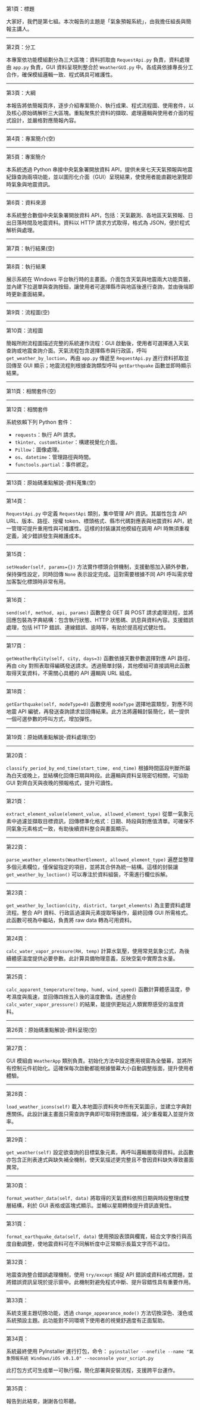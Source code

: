 第1頁：標題

大家好，我們是第七組。本次報告的主題是「氣象預報系統」，由我擔任組長與簡報主講人。

---

第2頁：分工

本專案依功能模組劃分為三大區塊：資料抓取由 `RequestApi.py` 負責，資料處理由 `app.py` 負責，GUI 資料呈現則整合於 `WeatherGUI.py` 中。各成員依據專長分工合作，確保模組邏輯一致、程式碼具可維護性。

---

第3頁：大綱

本報告將依簡報頁序，逐步介紹專案簡介、執行成果、程式流程圖、使用套件，以及核心原始碼解析三大區塊。重點聚焦於資料的擷取、處理邏輯與使用者介面的程式設計，並嚴格對應簡報內容。

---

第4頁：專案簡介(空)

---

第5頁：專案簡介

本系統透過 Python 串接中央氣象署開放資料 API，提供未來七天天氣預報與地震紀錄查詢兩項功能，並以圖形化介面（GUI）呈現結果，使使用者能直觀地瀏覽即時氣象與地震資訊。

---

第6頁：資料來源

本系統整合數個中央氣象署開放資料 API，包括：天氣觀測、各地區天氣預報、日出日落時間及地震資料。資料以 HTTP 請求方式取得，格式為 JSON，便於程式解析與處理。

---

第7頁：執行結果(空)

---

第8頁：執行結果

展示系統在 Windows 平台執行時的主畫面。介面包含天氣與地震兩大功能頁籤，並內建下拉選單與查詢按鈕，讓使用者可選擇縣市與地區後進行查詢，並由後端即時更新畫面結果。

---

第9頁：流程圖(空)

---

第10頁：流程圖

簡報所附流程圖描述完整的系統運作流程：GUI 啟動後，使用者可選擇進入天氣查詢或地震查詢介面。天氣流程包含選擇縣市與行政區，呼叫 `get_weather_by_loction`，再由 `app.py` 傳遞至 `RequestApi.py` 進行資料抓取並回傳至 GUI 顯示；地震流程則根據查詢類型呼叫 `getEarthquake` 函數並即時顯示結果。

---

第11頁：相關套件(空)

---

第12頁：相關套件

系統依賴下列 Python 套件：

* `requests`：執行 API 請求。
* `tkinter`、`customtkinter`：構建視覺化介面。
* `Pillow`：圖像處理。
* `os`、`datetime`：管理路徑與時間。
* `functools.partial`：事件綁定。

---

第13頁：原始碼重點解說-資料蒐集(空)

---

第14頁：

`RequestApi.py` 中定義 `RequestApi` 類別，集中管理 API 資訊。其屬性包含 API URL、版本、路徑、授權 token、標頭格式、縣市代碼對應表與地震資料 API，統一管理可提升重用性與可維護性。這樣的封裝讓其他模組在調用 API 時無須重複定義，減少錯誤發生與維護成本。

---

第15頁：

`setHeader(self, params={})` 方法實作標頭合併機制，支援動態加入額外參數，保持彈性設定，同時回傳 `None` 表示設定完成。這對需要根據不同 API 呼叫需求增加客製化標頭時非常有用。

---

第16頁：

`send(self, method, api, params)` 函數整合 GET 與 POST 請求處理流程，並將回應包裝為字典結構：包含執行狀態、HTTP 狀態碼、訊息與資料內容。支援錯誤處理，包括 HTTP 錯誤、連線錯誤、逾時等，有助於提高程式健壯性。

---

第17頁：

`getWeatherByCity(self, city, days=3)` 函數依據天數參數選擇對應 API 路徑，再由 city 對照表取得編碼發送請求。透過簡單封裝，其他模組可直接調用此函數取得天氣資料，不需關心具體的 API 邏輯與 URL 組成。

---

第18頁：

`getEarthquake(self, modeType=0)` 函數使用 `modeType` 選擇地震類型，對應不同地震 API 編號，再發送查詢請求並回傳結果。此方法將邏輯封裝簡化，統一提供一個可選參數的呼叫方式，增加彈性。

---

第19頁：原始碼重點解說-資料處理(空)

---

第20頁：

`classify_period_by_end_time(start_time, end_time)` 根據時間區段判斷所屬為白天或晚上，並結構化回傳日期與時段。此邏輯與資料呈現密切相關，可協助 GUI 對齊白天與夜晚的預報格式，提升可讀性。

---

第21頁：

`extract_element_value(element_value, allowed_element_type)` 從單一氣象元素中過濾並擷取目標資訊，回傳標準化格式：日期、時段與對應值清單。可確保不同氣象元素格式一致，有助後續資料整合與畫面顯示。

---

第22頁：

`parse_weather_elements(WeatherElement, allowed_element_type)` 遍歷並整理多個元素欄位，僅保留指定的項目，並將其合併為統一結構。這樣的封裝讓 `get_weather_by_loction()` 可以專注於資料組裝，不需進行欄位拆解。

---

第23頁：

`get_weather_by_loction(city, district, target_elements)` 為主要資料處理流程。整合 API 資料、行政區過濾與元素提取等操作，最終回傳 GUI 所需格式。此函數可視為中繼站，負責將 raw data 轉為可用資料。

---

第24頁：

`calc_water_vapor_pressure(RH, temp)` 計算水氣壓，使用常見氣象公式，為後續體感溫度提供必要參數。此計算具備物理意義，反映空氣中實際含水量。

---

第25頁：

`calc_apparent_temperature(temp, humd, wind_speed)` 函數計算體感溫度，參考濕度與風速，並回傳四捨五入後的溫度數值。透過整合 `calc_water_vapor_pressure()` 的結果，能提供更貼近人類實際感受的溫度資料。

---

第26頁：原始碼重點解說-資料呈現(空)

---

第27頁：

GUI 模組由 `WeatherApp` 類別負責。初始化方法中設定應用視窗為全螢幕，並將所有控制元件初始化。這確保每次啟動都能根據螢幕大小自動調整版面，提升使用者體驗。

---

第28頁：

`load_weather_icons(self)` 載入本地圖示資料夾中所有天氣圖示，並建立字典對應關係。此設計讓主畫面只需查詢字典即可取得對應圖檔，減少重複載入並提升效率。

---

第29頁：

`get_weather(self)` 設定欲查詢的目標氣象元素，再呼叫邏輯層取得資料。此函數亦包含正則表達式與缺失補全機制，使天氣描述更完整且不會因資料缺失導致畫面異常。

---

第30頁：

`format_weather_data(self, data)` 將取得的天氣資料依照日期與時段整理成雙層結構，利於 GUI 表格或區塊式顯示。並輔以星期轉換提升資訊直覺性。

---

第31頁：

`format_earthquake_data(self, data)` 使用預設表頭與欄寬，結合文字換行與高度自動調整，使地震資料可在不同解析度中正常顯示長篇文字而不溢位。

---

第32頁：

地震查詢整合錯誤處理機制，使用 `try/except` 捕捉 API 錯誤或資料格式問題，並將錯誤資訊呈現於提示窗中。此機制對避免程式中斷、提升容錯性具有重要作用。

---

第33頁：

系統支援主題切換功能，透過 `change_appearance_mode()` 方法切換深色、淺色或系統預設主題。此功能對不同環境下使用者的視覺舒適度有正面幫助。

---

第34頁：

系統最終使用 PyInstaller 進行打包，命令：
`pyinstaller --onefile --name "氣象預報系統 Windows/iOS v0.1.0" --noconsole your_script.py`

此打包方式可生成單一可執行檔，簡化部署與安裝流程，支援跨平台運作。

---

第35頁：

報告到此結束，謝謝各位聆聽。
